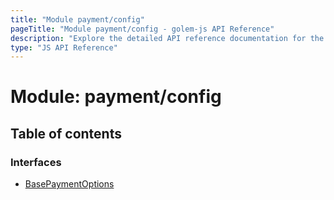 ```yaml
---
title: "Module payment/config"
pageTitle: "Module payment/config - golem-js API Reference"
description: "Explore the detailed API reference documentation for the Module payment/config within the golem-js SDK for the Golem Network."
type: "JS API Reference"
---
```

# Module: payment/config

## Table of contents

### Interfaces

- [BasePaymentOptions](../interfaces/payment_config.BasePaymentOptions)

